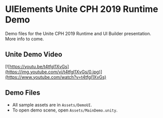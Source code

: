 # UIElements Unite CPH 2019 Runtime Demo

Demo files for the Unite CPH 2019 Runtime and UI Builder presentation. More info to come.

## Unite Demo Video

[![https://youtu.be/t4tfgI1XvGs](https://img.youtube.com/vi/t4tfgI1XvGs/0.jpg)](https://www.youtube.com/watch?v=t4tfgI1XvGs)

## Demo Files

* All sample assets are in `Assets/DemoUI`.
* To open demo scene, open `Assets/MainDemo.unity`.